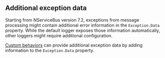 ## Additional exception data

Starting from NServiceBus version 7.2, exceptions from message processing might contain additional error information in the `Exception.Data` property. While the default logger exposes those information automatically, other loggers might require additional configuration.

[Custom behaviors](/nservicebus/pipeline/manipulate-with-behaviors.md) can provide additional exception data by adding information to the `Exception.Data` property.

